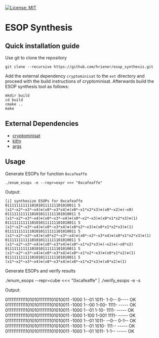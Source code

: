 [![License: MIT](https://img.shields.io/badge/License-MIT-yellow.svg)](https://opensource.org/licenses/MIT)

# ESOP Synthesis

## Quick installation guide

Use git to clone the repository

    git clone --recursive https://github.com/hriener/esop_synthesis.git

Add the external dependency `cryptominisat` to the `ext` directory and
proceed with the build instructions of cryptominisat.  Afterwards
build the ESOP synthesis tool as follows:

    mkdir build
    cd build
    cmake ..
    make

## External Dependencies

* [cryptominisat](https://github.com/msoos/cryptominisat)
* [kitty](https://github.com/msoeken/kitty)
* [args](https://github.com/Taywee/args)

## Usage

 Generate ESOPs for function `0xcafeaffe`

    ./enum_esops -e --repr=expr <<< "0xcafeaffe"
    
 Output:
    
    [i] synthesize ESOPs for 0xcafeaffe
    01111111111101010111111101010011 5 (x1*~x2*~x3*~x4)⊕(x0*~x3*x4)⊕(x0*~x1*x2*x3)⊕(x0*~x2)⊕(~x0)
    01111111111101010111111101010011 5 (x1*~x2*~x3*~x4)⊕(x0*~x3*~x4)⊕(x0*~x2*~x3)⊕(x0*x1*x2*x3)⊕(1)
    01111111111101010111111101010011 5 (x1*~x2*~x3*~x4)⊕(x0*~x3*x4)⊕(x0*x2*~x3)⊕(x0*x1*x2*x3)⊕(1)
    01111111111101010111111101010011 5 (x1*~x2*~x3*~x4)⊕(x0*x2*~x3*~x4)⊕(x0*~x2*~x3*x4)⊕(x0*x1*x2*x3)⊕(1)
    01111111111101010111111101010011 5 (x1*~x2*~x3*~x4)⊕(x0*~x3*x4)⊕(x0*~x1*x2*x3)⊕(~x2)⊕(~x0*x2)
    01111111111101010111111101010011 5 (x1*~x2*~x3*~x4)⊕(x0*~x3*x4)⊕(x0*~x1*x2*~x3)⊕(x0*x1*x2)⊕(1)
    01111111111101010111111101010011 5 (x1*~x2*~x3*~x4)⊕(x0*~x3*x4)⊕(x0*~x1*x2*x3)⊕(x0*x2)⊕(1)

 Generate ESOPs and verify results

   ./enum_esops --repr=cube <<< "0xcafeaffe" | ./verify_esops -e -s

 Output:

   01111111111101010111111101010011 -1000 1--01 1011- 1-0-- 0---- OK
   01111111111101010111111101010011 -1000 1--00 1-00- 1111- ----- OK
   01111111111101010111111101010011 -1000 1--01 1-10- 1111- ----- OK
   01111111111101010111111101010011 -1000 1-100 1-001 1111- ----- OK
   01111111111101010111111101010011 -1000 1--01 1011- --0-- 0-1-- OK
   01111111111101010111111101010011 -1000 1--01 1010- 111-- ----- OK
   01111111111101010111111101010011 -1000 1--01 1011- 1-1-- ----- OK